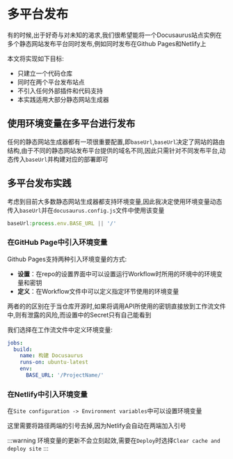 # 多平台发布
有的时候,出于好奇与对未知的渴求,我们很希望能将一个Docusaurus站点实例在多个静态网站发布平台同时发布,例如同时发布在Github Pages和Netlify上

本文将实现如下目标:
- 只建立一个代码仓库
- 同时在两个平台发布站点
- 不引入任何外部插件和代码支持
- 本实践适用大部分静态网站生成器

## 使用环境变量在多平台进行发布
任何的静态网站生成器都有一项很重要配置,即```baseUrl```,```baseUrl```决定了网站的路由结构,由于不同的静态网站发布平台提供的域名不同,因此只需针对不同发布平台,动态传入```baseUrl```并构建对应的部署即可

## 多平台发布实践
考虑到目前大多数静态网站生成器都支持环境变量,因此我决定使用环境变量动态传入```baseUrl```并在```docusaurus.config.js```文件中使用该变量
```javascript title='docusaurus.config.js'
baseUrl:process.env.BASE_URL || '/'
```
### 在GitHub Page中引入环境变量
Github Pages支持两种引入环境变量的方式:
- **设置**：在repo的设置界面中可以设置运行Workflow时所用的环境中的环境变量和密钥
- **定义**：在Workflow文件中可以定义指定环节使用的环境变量

两者的的区别在于当仓库开源时,如果将调用API所使用的密钥直接放到工作流文件中,则有泄露的风险,而设置中的Secret只有自己能看到

我们选择在工作流文件中定义环境变量:
```yml title='Deploy.yml'
jobs:
  build:
    name: 构建 Docusaurus
    runs-on: ubuntu-latest
    env:
      BASE_URL: '/ProjectName/'
```
### 在Netlify中引入环境变量
在```Site configuration -> Environment variables```中可以设置环境变量

这里需要将路径两端的引号去掉,因为Netlify会自动在两端加入引号

:::warning
环境变量的更新不会立刻起效,需要在```Deploy```时选择```Clear cache and deploy site```
:::

